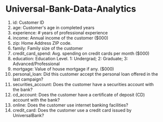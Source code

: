 # Universal-Bank-Data-Analytics


1. id:	Customer ID
2. age:	Customer's age in completed years
3. experience:	# years of professional experience
4. income:	Annual income of the customer ($000)
5. zip:	Home Address ZIP code.
6. family:	Family size of the customer
7. credit_card_spend:	Avg. spending on credit cards per month ($000)
8. education: 	Education Level. 1: Undergrad; 2: Graduate; 3: Advanced/Professional
9. mortgage:	Value of house mortgage if any. ($000)
10. personal_loan:	Did this customer accept the personal loan offered in the last campaign?
11. securities_account:	Does the customer have a securities account with the bank?
12. cd_account:	Does the customer have a certificate of deposit (CD) account with the bank?
13. online:	Does the customer use internet banking facilities?
14. credit_card:	Does the customer use a credit card issued by UniversalBank?
